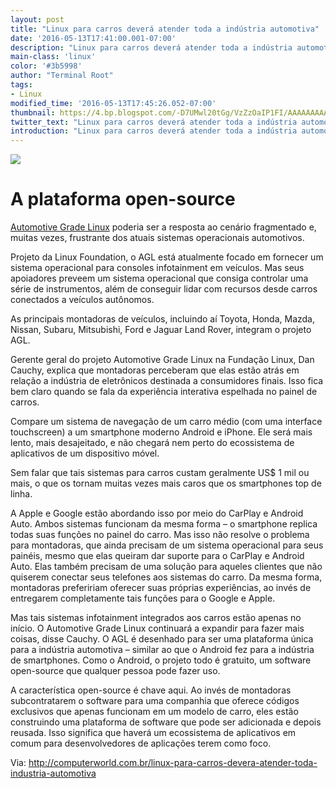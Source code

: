 ```yaml
---
layout: post
title: "Linux para carros deverá atender toda a indústria automotiva"
date: '2016-05-13T17:41:00.001-07:00'
description: "Linux para carros deverá atender toda a indústria automotiva"
main-class: 'linux'
color: '#3b5998'
author: "Terminal Root"
tags:
- Linux
modified_time: '2016-05-13T17:45:26.052-07:00'
thumbnail: https://4.bp.blogspot.com/-D7UMwl20tGg/VzZzOaIP1FI/AAAAAAAAAfg/emLG_rfQ_-0G9eNjuSDPUKkmSSs2bp1iwCLcB/s72-c/linux_carro.jpg
twitter_text: "Linux para carros deverá atender toda a indústria automotiva"
introduction: "Linux para carros deverá atender toda a indústria automotiva"
---
```


<img border="0" src="https://4.bp.blogspot.com/-D7UMwl20tGg/VzZzOaIP1FI/AAAAAAAAAfg/emLG_rfQ_-0G9eNjuSDPUKkmSSs2bp1iwCLcB/s640/linux_carro.jpg" />

# A plataforma open-source

<a href="https://www.automotivelinux.org/" target="_blank">Automotive Grade Linux</a> poderia ser a resposta ao cenário fragmentado e, muitas vezes, frustrante dos atuais sistemas operacionais automotivos.

Projeto da Linux Foundation, o AGL está atualmente focado em fornecer um sistema operacional para consoles infotainment em veículos. Mas seus apoiadores preveem um sistema operacional que consiga controlar uma série de instrumentos, além de conseguir lidar com recursos desde carros conectados a veículos autônomos. 

As principais montadoras de veículos, incluindo aí Toyota, Honda, Mazda, Nissan, Subaru, Mitsubishi, Ford e Jaguar Land Rover, integram o projeto AGL.

Gerente geral do projeto Automotive Grade Linux na Fundação Linux, Dan Cauchy, explica que montadoras perceberam que elas estão atrás em relação a indústria de eletrônicos destinada a consumidores finais. Isso fica bem claro quando se fala da experiência interativa espelhada no painel de carros. 

Compare um sistema de navegação de um carro médio (com uma interface touchscreen) a um smartphone moderno Android e iPhone. Ele será mais lento, mais desajeitado, e não chegará nem perto do ecossistema de aplicativos de um dispositivo móvel. 

Sem falar que tais sistemas para carros custam geralmente US$ 1 mil ou mais, o que os tornam muitas vezes mais caros que os smartphones top de linha. 

A Apple e Google estão abordando isso por meio do CarPlay e Android Auto. Ambos sistemas funcionam da mesma forma – o smartphone replica todas suas funções no painel do carro. Mas isso não resolve o problema para montadoras, que ainda precisam de um sistema operacional para seus painéis, mesmo que elas queiram dar suporte para o CarPlay e Android Auto. Elas também precisam de uma solução para aqueles clientes que não quiserem conectar seus telefones aos sistemas do carro. Da mesma forma, montadoras prefeririam oferecer suas próprias experiências, ao invés de entregarem completamente tais funções para o Google e Apple. 

Mas tais sistemas infotainment integrados aos carros estão apenas no início. O Automotive Grade Linux continuará a expandir para fazer mais coisas, disse Cauchy. O AGL é desenhado para ser uma plataforma única para a indústria automotiva – similar ao que o Android fez para a indústria de smartphones. Como o Android, o projeto todo é gratuito, um software open-source que qualquer pessoa pode fazer uso. 

A característica open-source é chave aqui. Ao invés de montadoras subcontratarem o software para uma companhia que oferece códigos exclusivos que apenas funcionam em um modelo de carro, eles estão construindo uma plataforma de software que pode ser adicionada e depois reusada. Isso significa que haverá um ecossistema de aplicativos em comum para desenvolvedores de aplicações terem como foco.

Via: http://computerworld.com.br/linux-para-carros-devera-atender-toda-industria-automotiva
